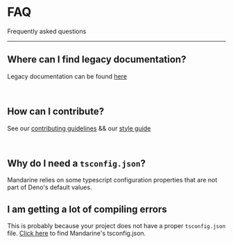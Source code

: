 # FAQ
Frequently asked questions

------

## Where can I find legacy documentation?
Legacy documentation can be found [here](https://mandarineframework.gitbook.io/mandarine-ts/)

&nbsp;

## How can I contribute?
See our [contributing guidelines](https://github.com/mandarineorg/mandarinets/blob/master/docs/contributing.md) && our [style guide](https://github.com/mandarineorg/mandarinets/blob/master/docs/style_guide.md)

&nbsp;

## Why do I need a `tsconfig.json`?
Mandarine relies on some typescript configuration properties that are not part of Deno's default values.

## I am getting a lot of compiling errors
This is probably because your project does not have a proper `tsconfig.json` file. [Click here](https://www.mandarinets.org/docs/master/mandarine/main-configuration#typescript-configuration) to find Mandarine's tsconfig.json.

